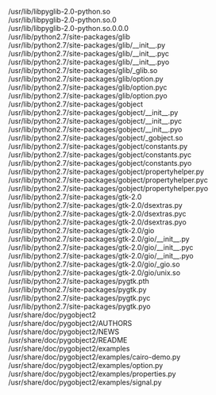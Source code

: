 /usr/lib/libpyglib-2.0-python.so  
/usr/lib/libpyglib-2.0-python.so.0  
/usr/lib/libpyglib-2.0-python.so.0.0.0  
/usr/lib/python2.7/site-packages/glib  
/usr/lib/python2.7/site-packages/glib/\_\_init\_\_.py  
/usr/lib/python2.7/site-packages/glib/\_\_init\_\_.pyc  
/usr/lib/python2.7/site-packages/glib/\_\_init\_\_.pyo  
/usr/lib/python2.7/site-packages/glib/\_glib.so  
/usr/lib/python2.7/site-packages/glib/option.py  
/usr/lib/python2.7/site-packages/glib/option.pyc  
/usr/lib/python2.7/site-packages/glib/option.pyo  
/usr/lib/python2.7/site-packages/gobject  
/usr/lib/python2.7/site-packages/gobject/\_\_init\_\_.py  
/usr/lib/python2.7/site-packages/gobject/\_\_init\_\_.pyc  
/usr/lib/python2.7/site-packages/gobject/\_\_init\_\_.pyo  
/usr/lib/python2.7/site-packages/gobject/\_gobject.so  
/usr/lib/python2.7/site-packages/gobject/constants.py  
/usr/lib/python2.7/site-packages/gobject/constants.pyc  
/usr/lib/python2.7/site-packages/gobject/constants.pyo  
/usr/lib/python2.7/site-packages/gobject/propertyhelper.py  
/usr/lib/python2.7/site-packages/gobject/propertyhelper.pyc  
/usr/lib/python2.7/site-packages/gobject/propertyhelper.pyo  
/usr/lib/python2.7/site-packages/gtk-2.0  
/usr/lib/python2.7/site-packages/gtk-2.0/dsextras.py  
/usr/lib/python2.7/site-packages/gtk-2.0/dsextras.pyc  
/usr/lib/python2.7/site-packages/gtk-2.0/dsextras.pyo  
/usr/lib/python2.7/site-packages/gtk-2.0/gio  
/usr/lib/python2.7/site-packages/gtk-2.0/gio/\_\_init\_\_.py  
/usr/lib/python2.7/site-packages/gtk-2.0/gio/\_\_init\_\_.pyc  
/usr/lib/python2.7/site-packages/gtk-2.0/gio/\_\_init\_\_.pyo  
/usr/lib/python2.7/site-packages/gtk-2.0/gio/\_gio.so  
/usr/lib/python2.7/site-packages/gtk-2.0/gio/unix.so  
/usr/lib/python2.7/site-packages/pygtk.pth  
/usr/lib/python2.7/site-packages/pygtk.py  
/usr/lib/python2.7/site-packages/pygtk.pyc  
/usr/lib/python2.7/site-packages/pygtk.pyo  
/usr/share/doc/pygobject2  
/usr/share/doc/pygobject2/AUTHORS  
/usr/share/doc/pygobject2/NEWS  
/usr/share/doc/pygobject2/README  
/usr/share/doc/pygobject2/examples  
/usr/share/doc/pygobject2/examples/cairo-demo.py  
/usr/share/doc/pygobject2/examples/option.py  
/usr/share/doc/pygobject2/examples/properties.py  
/usr/share/doc/pygobject2/examples/signal.py  
